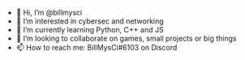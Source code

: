 - 👋 Hi, I’m @billmysci
- 👀 I’m interested in cybersec and networking
- 🌱 I’m currently learning Python, C++ and JS
- 💞️ I’m looking to collaborate on games, small projects or big things
- 📫 How to reach me: BillMysCi#6103 on Discord

<!---
billmysci/billmysci is a ✨ special ✨ repository because its `README.md` (this file) appears on your GitHub profile.
You can click the Preview link to take a look at your changes.
--->
